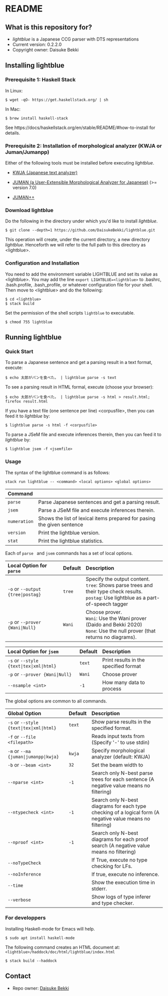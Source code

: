 # README
## What is this repository for?

* *lightblue* is a Japanese CCG parser with DTS representations
* Current version: 0.2.2.0
* Copyright owner: Daisuke Bekki

## Installing lightblue
### Prerequisite 1: Haskell Stack
In Linux:
```
$ wget -qO- https://get.haskellstack.org/ | sh
```
In Mac:
```
$ brew install haskell-stack
```
See https://docs/haskellstack.org/en/stable/README/#how-to-install for details.

### Prerequisite 2: Installation of morphological analyzer (KWJA or Juman/Jumanpp)
Either of the following tools must be installed before executing *lightblue*.

- [KWJA (Japanese text analyzer)](https://github.com/ku-nlp/kwja)

- [JUMAN (a User-Extensible Morphological Analyzer for Japanese)](http://nlp.ist.i.kyoto-u.ac.jp/EN/index.php?JUMAN) (>= version 7.0) 

- [JUMAN++](https://nlp.ist.i.kyoto-u.ac.jp/?JUMAN%2B%2B) 

[//]: # (1. blas and lapack )
[//]: # (`sudo apt-get install libblas-dev liblapack-dev` )

### Download lightblue
Do the following in the directory under which you'd like to install *lightblue*.
```
$ git clone --depth=1 https://github.com/DaisukeBekki/lightblue.git
```
This operation will create, under the current directory, a new directory *lightblue*.  Henceforth we will refer to the full path to this directory as &lt;lightblue&gt;.

### Configuration and Installation
You need to add the environment variable LIGHTBLUE and set its value as &lt;lightblue&gt;.  You may add the line `export LIGHTBLUE=<lightblue>` to .bashrc, .bash.profile, .bash_profile, or whatever configuration file for your shell.  Then move to &lt;lightblue&gt; and do the following:
```
$ cd <lightblue>
$ stack build
```

Set the permission of the shell scripts `lightblue` to executable.
```
$ chmod 755 lightblue
```

## Running lightblue
### Quick Start

To parse a Japanese sentence and get a parsing result in a text format, execute:
```
$ echo 太郎がパンを食べた。 | lightblue parse -s text
```

To see a parsing result in HTML formal, execute (choose your browser):
```
$ echo 太郎がパンを食べた。 | lightblue parse -s html > result.html; firefox result.html
```

If you have a text file (one sentence per line) &lt;corpusfile&gt;, then you can feed it to *lightblue* by:
```
$ lightblue parse -s html -f <corpusfile>
```

To parse a JSeM file and execute inferences therein, then you can feed it to *lightblue* by:
```
$ lightblue jsem -f <jsemfile>
```

### Usage
The syntax of the lightblue command is as follows:
```
stack run lightblue -- <command> <local options> <global options>
```

|Command         |                                                                      |
|:---------------|:---------------------------------------------------------------------|
|```parse```     |Parse Japanese sentences and get a parsing result.                    |
|```jsem```      |Parse a JSeM file and execute inferences therein.                     |
|```numeration```|Shows the list of lexical items prepared for pasing the given sentence|
|```version```   |Print the lightblue version.                                          |
|```stat```      |Print the lightblue statistics.                                       |

Each of ```parse ``` and ```jsem``` commands has a set of local options.

|Local Option for ```parse```                     |Default   |Description                                                    |  
|:------------------------------------------------|:---------|:--------------------------------------------------------------|
|```-o``` or ```--output {tree\|postag}```        |```tree```|Specify the output content.<br>```tree```: Shows parse trees and their type check results.<br> ```postag```: Use lightblue as a part-of-speech tagger         |
|```-p``` or ```--prover {Wani\|Null}```          |```Wani```|Choose prover.<br>```Wani```: Use the Wani prover (Daido and Bekki 2020)<br>```None```: Use the null prover (that returns no diagrams).    |

|Local Option for ```jsem```                      |Default   |Description                           |  
|:------------------------------------------------|:---------|:-------------------------------------|
|```-s``` or ```--style {text\|tex\|xml\|html}``` |```text```|Print results in the specified format |
|```-p``` or ```--prover {Wani\|Null}```          |```Wani```|Choose prover                         |
|```--nsample <int>```                            |```-1```  |How many data to process              |

The global options are common to all commands.

|Global Option                                    |Default   |Description                                                     |
|:------------------------------------------------|:---------|:---------------------------------------------------------------|
|```-s``` or ```--style {text\|tex\|xml\|html}``` |```text```|Show parse results in the specified format.                     |
|```-f``` or ```--file <filepath>```              |          |Reads input texts from <filepath><br>(Specify '-' to use stdin) |
|```-m``` or ```--ma {juman\|jumanpp\|kwja}```    |```kwja```|Specify morphological analyzer (default: KWJA)                  |
|```-b``` or ```--beam <int>```                   |```32```  |Set the beam width to <int>                                     |
|```--nparse <int>```                             |```-1```  |Search only N-best parse trees for each sentence (A negative value means no filtering) |                      |
|```--ntypecheck <int>```                         |```-1```  |Search only N-best diagrams for each type checking of a logical form (A negative value means no filtering) |
|```--nproof <int>```                             |```-1```  |Search only N-best diagrams for each proof search (A negative value means no filtering) |
|```--noTypeCheck```                              |          |If True, execute no type checking for LFs.                      |
|```--noInference```                              |          |If true, execute no inference.                                  |
|```--time```                                     |          |Show the execution time in stderr.                              |
|```--verbose```                                  |          |Show logs of type inferer and type checker.                     |

### For developpers ###
Installing Haskell-mode for Emacs will help.
```
$ sudo apt install haskell-mode
```

The following command creates an HTML document at: `<lightblue>/haddock/doc/html/lightblue/index.html`

```
$ stack build --haddock
```

## Contact ##

* Repo owner: [Daisuke Bekki](https://daisukebekki.github.io/)
